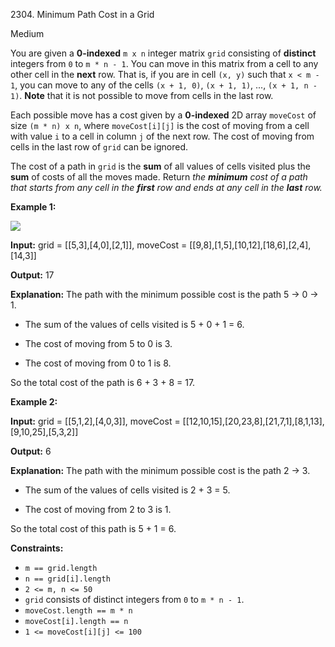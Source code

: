 2304\. Minimum Path Cost in a Grid

Medium

You are given a **0-indexed** `m x n` integer matrix `grid` consisting of **distinct** integers from `0` to `m * n - 1`. You can move in this matrix from a cell to any other cell in the **next** row. That is, if you are in cell `(x, y)` such that `x < m - 1`, you can move to any of the cells `(x + 1, 0)`, `(x + 1, 1)`, ..., `(x + 1, n - 1)`. **Note** that it is not possible to move from cells in the last row.

Each possible move has a cost given by a **0-indexed** 2D array `moveCost` of size `(m * n) x n`, where `moveCost[i][j]` is the cost of moving from a cell with value `i` to a cell in column `j` of the next row. The cost of moving from cells in the last row of `grid` can be ignored.

The cost of a path in `grid` is the **sum** of all values of cells visited plus the **sum** of costs of all the moves made. Return _the **minimum** cost of a path that starts from any cell in the **first** row and ends at any cell in the **last** row._

**Example 1:**

![](https://assets.leetcode.com/uploads/2022/04/28/griddrawio-2.png)

**Input:** grid = [[5,3],[4,0],[2,1]], moveCost = [[9,8],[1,5],[10,12],[18,6],[2,4],[14,3]]

**Output:** 17

**Explanation:** The path with the minimum possible cost is the path 5 -> 0 -> 1.

- The sum of the values of cells visited is 5 + 0 + 1 = 6.

- The cost of moving from 5 to 0 is 3.

- The cost of moving from 0 to 1 is 8.

So the total cost of the path is 6 + 3 + 8 = 17.

**Example 2:**

**Input:** grid = [[5,1,2],[4,0,3]], moveCost = [[12,10,15],[20,23,8],[21,7,1],[8,1,13],[9,10,25],[5,3,2]]

**Output:** 6

**Explanation:** The path with the minimum possible cost is the path 2 -> 3.

- The sum of the values of cells visited is 2 + 3 = 5.

- The cost of moving from 2 to 3 is 1.

So the total cost of this path is 5 + 1 = 6.

**Constraints:**

*   `m == grid.length`
*   `n == grid[i].length`
*   `2 <= m, n <= 50`
*   `grid` consists of distinct integers from `0` to `m * n - 1`.
*   `moveCost.length == m * n`
*   `moveCost[i].length == n`
*   `1 <= moveCost[i][j] <= 100`